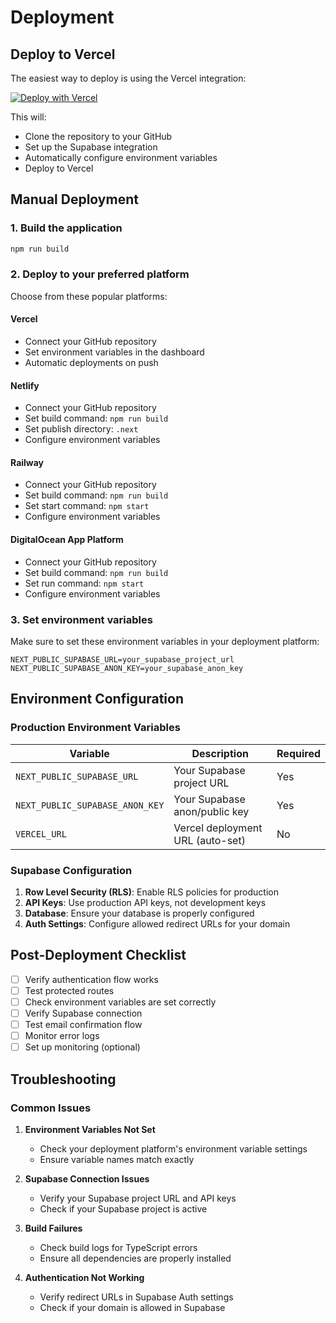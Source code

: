 # Deployment

## Deploy to Vercel

The easiest way to deploy is using the Vercel integration:

[![Deploy with Vercel](https://vercel.com/button)](https://vercel.com/new/clone?repository-url=https%3A%2F%2Fgithub.com%2Fvercel%2Fnext.js%2Ftree%2Fcanary%2Fexamples%2Fwith-supabase)

This will:
- Clone the repository to your GitHub
- Set up the Supabase integration
- Automatically configure environment variables
- Deploy to Vercel

## Manual Deployment

### 1. Build the application

```bash
npm run build
```

### 2. Deploy to your preferred platform

Choose from these popular platforms:

#### Vercel
- Connect your GitHub repository
- Set environment variables in the dashboard
- Automatic deployments on push

#### Netlify
- Connect your GitHub repository
- Set build command: `npm run build`
- Set publish directory: `.next`
- Configure environment variables

#### Railway
- Connect your GitHub repository
- Set build command: `npm run build`
- Set start command: `npm start`
- Configure environment variables

#### DigitalOcean App Platform
- Connect your GitHub repository
- Set build command: `npm run build`
- Set run command: `npm start`
- Configure environment variables

### 3. Set environment variables

Make sure to set these environment variables in your deployment platform:

```
NEXT_PUBLIC_SUPABASE_URL=your_supabase_project_url
NEXT_PUBLIC_SUPABASE_ANON_KEY=your_supabase_anon_key
```

## Environment Configuration

### Production Environment Variables

| Variable | Description | Required |
|----------|-------------|----------|
| `NEXT_PUBLIC_SUPABASE_URL` | Your Supabase project URL | Yes |
| `NEXT_PUBLIC_SUPABASE_ANON_KEY` | Your Supabase anon/public key | Yes |
| `VERCEL_URL` | Vercel deployment URL (auto-set) | No |

### Supabase Configuration

1. **Row Level Security (RLS)**: Enable RLS policies for production
2. **API Keys**: Use production API keys, not development keys
3. **Database**: Ensure your database is properly configured
4. **Auth Settings**: Configure allowed redirect URLs for your domain

## Post-Deployment Checklist

- [ ] Verify authentication flow works
- [ ] Test protected routes
- [ ] Check environment variables are set correctly
- [ ] Verify Supabase connection
- [ ] Test email confirmation flow
- [ ] Monitor error logs
- [ ] Set up monitoring (optional)

## Troubleshooting

### Common Issues

1. **Environment Variables Not Set**
   - Check your deployment platform's environment variable settings
   - Ensure variable names match exactly

2. **Supabase Connection Issues**
   - Verify your Supabase project URL and API keys
   - Check if your Supabase project is active

3. **Build Failures**
   - Check build logs for TypeScript errors
   - Ensure all dependencies are properly installed

4. **Authentication Not Working**
   - Verify redirect URLs in Supabase Auth settings
   - Check if your domain is allowed in Supabase 
